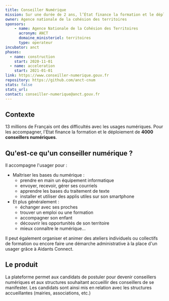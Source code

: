 ```yaml
---
title: Conseiller Numérique
mission: Sur une durée de 2 ans, l’État finance la formation et le déploiement de 4 000 conseillers numériques
owner: Agence nationale de la cohésion des territoires
sponsors:
    - name: Agence Nationale de la Cohésion des Territoires
      acronym: ANCT
      domaine_ministeriel: territoires
      type: operateur
incubator: anct
phases:
  - name: construction
    start: 2020-11-01
  - name: acceleration
    start: 2021-01-01
link: https://www.conseiller-numerique.gouv.fr
repository: https://github.com/anct-cnum
stats: false
stats_url:
contact: conseiller-numerique@anct.gouv.fr
---
```

## Contexte

13 millions de Français ont des difficultés avec les usages numériques. Pour les accompagner, l'Etat finance la formation et le déploiement de **4000 conseillers numériques**.

## Qu'est-ce qu'un conseiller numérique ?
Il accompagne l'usager pour :
- Maîtriser les bases du numérique :
    - prendre en main un équipement informatique
    - envoyer, recevoir, gérer ses courriels
    - apprendre les bases du traitement de texte
    - installer et utiliser des applis utiles sur son smartphone
- Et plus généralement :
    - échanger avec ses proches
    - trouver un emploi ou une formation
    - accompagner son enfant
    - découvrir les opportunités de son territoire
    - mieux connaître le numérique...

Il peut également organiser et animer des ateliers individuels ou collectifs de formation ou encore faire une démarche administrative à la place d'un usager grâce à Aidants Connect.

## Le produit
La plateforme permet aux candidats de postuler pour devenir conseillers numériques et aux structures souhaitant accueillir des conseillers de se manifester.
Les candidats sont ainsi mis en relation avec les structures accueillantes (mairies, associations, etc.)
